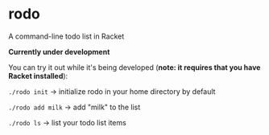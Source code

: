 # rodo
A command-line todo list in Racket

**Currently under development**

You can try it out while it's being developed (**note: it requires that you have Racket installed**):

`./rodo init` -> initialize rodo in your home directory by default

`./rodo add milk` -> add "milk" to the list

`./rodo ls` -> list your todo list items

